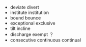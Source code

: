 - deviate divert
- institute institution
- bound bounce
- exceptional exclusive
- tilt incline
- discharge exempt ？
- consecutive continuous continual